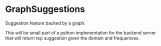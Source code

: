 GraphSuggestions
================

Suggestion feature backed by a graph. 

This will be small part of a python implementation for the backend server that will return top suggestion given the domain and frequencies.
